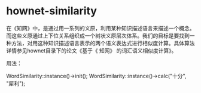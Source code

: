 hownet-similarity
=================

在《知网》中，是通过用一系列的义原，利用某种知识描述语言来描述一个概念。而这些义原通过上下位关系组织成一个树状义原层次体系。我们的目标是要找到一种方法，对用这种知识描述语言表示的两个语义表达式进行相似度计算。具体算法详情参见hownet目录下的论文《基于《 知网》 的词汇语义相似度计算》。


用法：

WordSimilarity::instance()->init();
WordSimilarity::instance()->calc("十分", "犀利");

